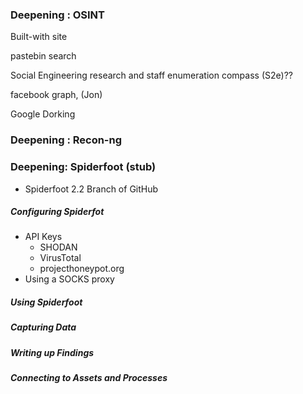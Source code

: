 ### Deepening : OSINT

Built-with site

pastebin search

Social Engineering research and staff enumeration
compass (S2e)??

facebook graph, (Jon)

Google Dorking

### Deepening : Recon-ng


### Deepening: Spiderfoot (stub)

  * Spiderfoot 2.2 Branch of GitHub

##### Configuring Spiderfot

  * API Keys
    * SHODAN
    * VirusTotal
    * projecthoneypot.org
  * Using a SOCKS proxy

##### Using Spiderfoot

##### Capturing Data

##### Writing up Findings

##### Connecting to Assets and Processes